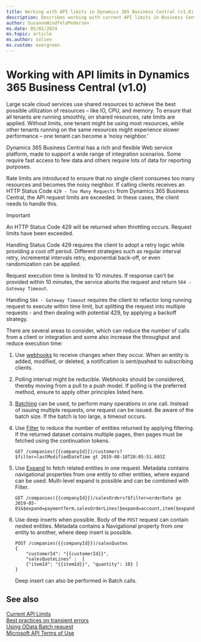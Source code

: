 ```yaml
---
title: Working with API limits in Dynamics 365 Business Central (v1.0)
description: Describes working with current API limits in Business Central.
author: SusanneWindfeldPedersen
ms.date: 05/01/2024
ms.topic: article
ms.author: solsen
ms.custom: evergreen
---
```


# Working with API limits in Dynamics 365 Business Central (v1.0)

Large scale cloud services use shared resources to achieve the best possible utilization of resources – like IO, CPU, and memory. To ensure that all tenants are running smoothly, on shared resources, rate limits are applied. Without limits, one tenant might be using most resources, while other tenants running on the same resources might experience slower performance – one tenant can become a ‘noisy neighbor.'  

Dynamics 365 Business Central has a rich and flexible Web service platform, made to support a wide range of integration scenarios. Some require fast access to few data and others require lots of data for reporting purposes.

Rate limits are introduced to ensure that no single client consumes too many resources and becomes the noisy neighbor. If calling clients receives an HTTP Status Code `429 - Too Many Requests` from Dynamics 365 Business Central, the API request limits are exceeded. In these cases, the client needs to handle this.
 
> [!IMPORTANT]  
> An HTTP Status Code 429 will be returned when throttling occurs. Request limits have been exceeded.

Handling Status Code 429 requires the client to adopt a retry logic while providing a cool off period. Different strategies such as regular interval retry, incremental intervals retry, exponential back-off, or even randomization can be applied.  

Request execution time is limited to 10 minutes. If response can't be provided within 10 minutes, the service aborts the request and return `504 - Gateway Timeout`.

Handling `504 - Gateway Timeout` requires the client to refactor long running request to execute within time limit, but splitting the request into multiple requests - and then dealing with potential 429, by applying a backoff strategy.  

There are several areas to consider, which can reduce the number of calls from a client or integration and some also increase the throughput and reduce execution time: 

1. Use [webhooks](dynamics_subscriptions.md) to receive changes when they occur. When an entity is added, modified, or deleted, a notification is sent/pushed to subscribing clients. 

2. Polling interval might be reducible. Webhooks should be considered, thereby moving from a pull to a push model. If polling is the preferred method, ensure to apply other principles listed here.

3. [Batching](https://docs.oasis-open.org/odata/odata/v4.01/csprd05/part1-protocol/odata-v4.01-csprd05-part1-protocol.html#_Toc14172866) can be used, to perform many operations in one call. Instead of issuing multiple requests, one request can be issued. Be aware of the batch size. If the batch is too large, a timeout occurs. 

4. Use [Filter](https://docs.oasis-open.org/odata/odata/v4.01/csprd05/part2-url-conventions/odata-v4.01-csprd05-part2-url-conventions.html#_Toc14103724) to reduce the number of entities returned by applying filtering. If the returned dataset contains multiple pages, then pages must be fetched using the continuation tokens.  
    ``` 
    GET /companies({{companyId}})/customers?$filter=lastModifiedDateTime gt 2019-08-18T20:05:51.603Z 
    ```

5. Use [Expand](https://docs.oasis-open.org/odata/odata/v4.01/csprd05/part1-protocol/odata-v4.01-csprd05-part1-protocol.html#_Toc14172769) to fetch related entities in one request. Metadata contains navigational properties from one entity to other entities, where expand can be used. Multi-level expand is possible and can be combined with Filter.  
    ```
    GET /companies({{companyId}})/salesOrders?$filter=orderDate ge 2019-05-01&$expand=paymentTerm,salesOrderLines($expand=account,item($expand=itemCategory)) 
    ```

6. Use deep inserts when possible. Body of the `POST` request can contain nested entities. Metadata contains a Navigational property from one entity to another, where deep insert is possible.
    ```
    POST /companies({{companyId}})/salesQuotes 
    { 
        "customerId": "{{customerId}}", 
        "salesQuoteLines" :  [ 
        {"itemId": "{{itemId}}", "quantity": 10} ] 
    }
   ```

    Deep insert can also be performed in Batch calls.

## See also

[Current API Limits](dynamics-current-limits.md)  
[Best practices on transient errors](/azure/architecture/best-practices/transient-faults)  
[Using OData Batch request](/openspecs/windows_protocols/ms-odata/dd99aa5c-d81e-4eac-9e07-039491356bf6)  
[Microsoft API Terms of Use](/legal/microsoft-apis/terms-of-use)